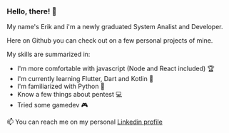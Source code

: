 ### Hello, there! :mage:

My name's Erik and i'm a newly graduated System Analist and Developer.

Here on Github you can check out on a few personal projects of mine.

My skills are summarized in:

- I'm more comfortable with javascript (Node and React included) 🏆
- I'm currently learning Flutter, Dart and Kotlin 📱
- I'm familiarized with Python 🐍
- Know a few things about pentest 💻
- Tried some gamedev 🎮


📫 You can reach me on my personal [Linkedin profile](https://www.linkedin.com/in/erik-natan-moreira-santos-983865195/)

<!--
**FueledByRage/FueledByRage** is a ✨ _special_ ✨ repository because its `README.md` (this file) appears on your GitHub profile.

Here are some ideas to get you started:

- 🔭 I’m currently working on ...
- 🌱 I’m currently learning ...
- 👯 I’m looking to collaborate on ...
- 🤔 I’m looking for help with ...
- 💬 Ask me about ...
- 📫 How to reach me: ...
- 😄 Pronouns: ...
- ⚡ Fun fact: ...
-->

